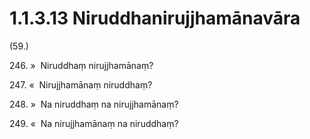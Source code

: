 # 1.1.3.13 Niruddhanirujjhamānavāra

(59.)

246\. »  Niruddhaṃ nirujjhamānaṃ?

247\. «  Nirujjhamānaṃ niruddhaṃ?

248\. »  Na niruddhaṃ na nirujjhamānaṃ?

249\. «  Na nirujjhamānaṃ na niruddhaṃ?
